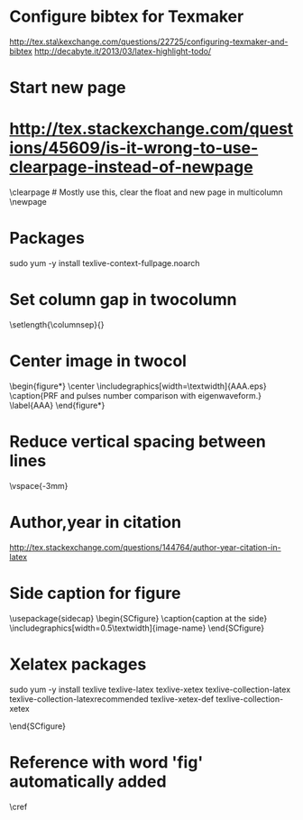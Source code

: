 # Configure bibtex for Texmaker
http://tex.sta\kexchange.com/questions/22725/configuring-texmaker-and-bibtex
http://decabyte.it/2013/03/latex-highlight-todo/

# Start new page
# http://tex.stackexchange.com/questions/45609/is-it-wrong-to-use-clearpage-instead-of-newpage
\clearpage  # Mostly use this, clear the float and new page in multicolumn
\newpage

# Packages
sudo yum -y install texlive-context-fullpage.noarch

# Set column gap in twocolumn
\setlength{\columnsep}{<width>}

# Center image in twocol
\begin{figure*}
	\center
 	\includegraphics[width=\textwidth]{AAA.eps}
 	\caption{PRF and pulses number comparison with eigenwaveform.}
 	\label{AAA}
\end{figure*}

# Reduce vertical spacing between lines
\vspace{-3mm}

# Author,year in citation
http://tex.stackexchange.com/questions/144764/author-year-citation-in-latex

# Side caption for figure
\usepackage{sidecap}
\begin{SCfigure}
  \caption{caption at the side}
  \includegraphics[width=0.5\textwidth]{image-name}
\end{SCfigure}

# Xelatex packages
sudo yum -y install texlive texlive-latex texlive-xetex texlive-collection-latex texlive-collection-latexrecommended texlive-xetex-def texlive-collection-xetex

\end{SCfigure}

# Reference with word 'fig' automatically added
\cref